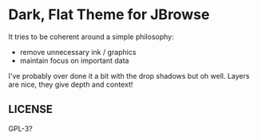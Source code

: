 # Dark, Flat Theme for JBrowse

It tries to be coherent around a simple philosophy:

- remove unnecessary ink / graphics
- maintain focus on important data

I've probably over done it a bit with the drop shadows but oh well. Layers are nice, they give depth and context!

## LICENSE

GPL-3?
